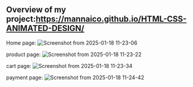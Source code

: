 Overview of my project:https://mannaico.github.io/HTML-CSS-ANIMATED-DESIGN/
-------
Home page:
![Screenshot from 2025-01-18 11-23-06](https://github.com/user-attachments/assets/7a28d84c-8009-45ce-89b1-3eba4a4b949e)

product page:
![Screenshot from 2025-01-18 11-23-22](https://github.com/user-attachments/assets/9e6c016b-86d8-4785-8a28-23ec1b613da0)

cart page:
![Screenshot from 2025-01-18 11-23-34](https://github.com/user-attachments/assets/e0e8b6df-6b1c-45c7-8319-33c7983ef486)

payment page:
![Screenshot from 2025-01-18 11-24-42](https://github.com/user-attachments/assets/1ba78d20-afde-4049-9847-af12c645d6dc)
